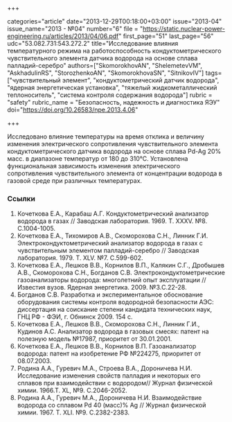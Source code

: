 +++

categories="article"
date="2013-12-29T00:18:00+03:00"
issue="2013-04"
issue_name="2013 - №04"
number="6"
file = "https://static.nuclear-power-engineering.ru/articles/2013/04/06.pdf"
first_page="51"
last_page="56"
udc="53.082.731:543.272.2"
title="Исследование влияния температурного режима на работоспособность кондуктометрического чувствительного элемента датчика водорода на основе сплава палладий-серебро"
authors=["SkomorokhovAN", "ShelemetevVM", "AskhadulinRS", "StorozhenkoAN", "SkomorokhovaSN", "SitnikovIV"]
tags=["чувствительный элемент", "кондуктометрический датчик водорода", "ядерная энергетическая установка", "тяжелый жидкометаллический теплоноситель", "система контроля содержания водорода"]
rubric = "safety"
rubric_name = "Безопасность, надежность и диагностика ЯЭУ"
doi="https://doi.org/10.26583/npe.2013.4.06"

+++

Исследовано влияние температуры на время отклика и величину изменения электрического сопротивления чувствительного элемента кондуктометрического датчика водорода на основе сплава Pd-Ag 20% масс. в диапазоне температур от 180 до 310°С. Установлена функциональная зависимость изменения электрического сопротивления чувствительного элемента от концентрации водорода в газовой среде при различных температурах.

### Ссылки

1. Кочеткова Е.А., Карабаш А.Г. Кондуктометрический анализатор водорода в газах // Заводская лаборатория. 1969. Т. XXXV. №8. С.1004-1005.
2. Кочеткова Е.А., Тихомиров А.В., Скоморохова С.Н., Линник Г.И. Электрокондуктометрический анализатор водорода в газах с чувствительным элементом палладий-серебро // Заводская лаборатория. 1979. Т. XLV. №7. С.599-602.
3. Кочеткова Е.А., Лешков В.В., Корнилов В.П., Калякин С.Г., Дробышев А.В., Скоморохова С.Н., Богданов С.В. Электрокондуктометрические газоанализаторы водорода: многолетний опыт эксплуатации // Известия вузов. Ядерная энергетика. 2009. №3.C.22-28.
4. Богданов С.В. Разработка и экспериментальное обоснование оборудования системы контроля водородной безопасности АЭС: диссертация на соискание степени кандидата технических наук, ГНЦ РФ - ФЭИ, г. Обнинск 2009. 154 с.
5. Кочеткова Е.А., Лешков В.В., Скоморохова С.Н., Линник Г.И., Кудинов А.С. Анализатор водорода в газовых смесях: патент на полезную модель №17987, приоритет от 30.01.2001.
6. Кочеткова Е.А., Лешков В.В., Корнилов В.П. Газоанализатор водорода: патент на изобретение РФ №224275, приоритет от 08.07.2003.
7. Родина А.А., Гуревич М.А., Строева В.А., Дороничева Н.И. Исследование изменения свойств палладия и некоторых его сплавов при взаимодействии с водородом// Журнал физической химии. 1966.Т. ХL, №9. С.2046-2052.
8. Родина А.А., Гуревич М.А., Дороничева Н.И. Взаимодействие водорода со сплавом Pd 40 (масс)% Ag // Журнал физической химии. 1967. Т. ХLI. №9. C.2382-2383.